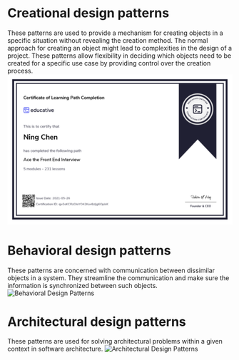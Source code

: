 # Creational design patterns
These patterns are used to provide a mechanism for creating objects in a specific situation without revealing the creation method. The normal approach for creating an object might lead to complexities in the design of a project. These patterns allow flexibility in deciding which objects need to be created for a specific use case by providing control over the creation process.
![Creational Design Patterns](/1.png)

# Behavioral design patterns
These patterns are concerned with communication between dissimilar objects in a system. They streamline the communication and make sure the information is synchronized between such objects.
![Behavioral Design Patterns](/2.png)

# Architectural design patterns
These patterns are used for solving architectural problems within a given context in software architecture.
![Architectural Design Patterns](/3.png)

